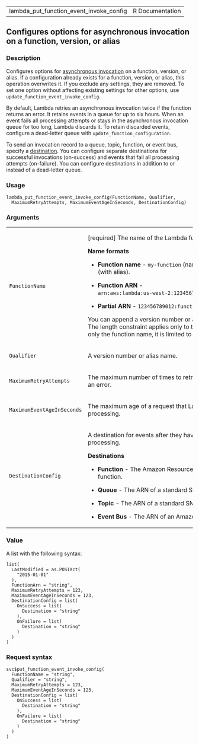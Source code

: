 <table style="width: 100%;">
<tbody>
<tr class="odd">
<td>lambda_put_function_event_invoke_config</td>
<td style="text-align: right;">R Documentation</td>
</tr>
</tbody>
</table>

## Configures options for asynchronous invocation on a function, version, or alias

### Description

Configures options for [asynchronous
invocation](https://docs.aws.amazon.com/lambda/latest/dg/invocation-async.html)
on a function, version, or alias. If a configuration already exists for
a function, version, or alias, this operation overwrites it. If you
exclude any settings, they are removed. To set one option without
affecting existing settings for other options, use
`update_function_event_invoke_config`.

By default, Lambda retries an asynchronous invocation twice if the
function returns an error. It retains events in a queue for up to six
hours. When an event fails all processing attempts or stays in the
asynchronous invocation queue for too long, Lambda discards it. To
retain discarded events, configure a dead-letter queue with
`update_function_configuration`.

To send an invocation record to a queue, topic, function, or event bus,
specify a
[destination](https://docs.aws.amazon.com/lambda/latest/dg/invocation-async.html#invocation-async-destinations).
You can configure separate destinations for successful invocations
(on-success) and events that fail all processing attempts (on-failure).
You can configure destinations in addition to or instead of a
dead-letter queue.

### Usage

    lambda_put_function_event_invoke_config(FunctionName, Qualifier,
      MaximumRetryAttempts, MaximumEventAgeInSeconds, DestinationConfig)

### Arguments

<table>
<colgroup>
<col style="width: 35%" />
<col style="width: 65%" />
</colgroup>
<tbody>
<tr class="odd">
<td><code
id="lambda_put_function_event_invoke_config_:_FunctionName">FunctionName</code></td>
<td><p>[required] The name of the Lambda function, version, or
alias.</p>
<p><strong>Name formats</strong></p>
<ul>
<li><p><strong>Function name</strong> - <code
style="white-space: pre;">⁠my-function⁠</code> (name-only), <code
style="white-space: pre;">⁠my-function:v1⁠</code> (with alias).</p></li>
<li><p><strong>Function ARN</strong> - <code
style="white-space: pre;">⁠arn:aws:lambda:us-west-2:123456789012:function:my-function⁠</code>.</p></li>
<li><p><strong>Partial ARN</strong> - <code
style="white-space: pre;">⁠123456789012:function:my-function⁠</code>.</p></li>
</ul>
<p>You can append a version number or alias to any of the formats. The
length constraint applies only to the full ARN. If you specify only the
function name, it is limited to 64 characters in length.</p></td>
</tr>
<tr class="even">
<td><code
id="lambda_put_function_event_invoke_config_:_Qualifier">Qualifier</code></td>
<td><p>A version number or alias name.</p></td>
</tr>
<tr class="odd">
<td><code
id="lambda_put_function_event_invoke_config_:_MaximumRetryAttempts">MaximumRetryAttempts</code></td>
<td><p>The maximum number of times to retry when the function returns an
error.</p></td>
</tr>
<tr class="even">
<td><code
id="lambda_put_function_event_invoke_config_:_MaximumEventAgeInSeconds">MaximumEventAgeInSeconds</code></td>
<td><p>The maximum age of a request that Lambda sends to a function for
processing.</p></td>
</tr>
<tr class="odd">
<td><code
id="lambda_put_function_event_invoke_config_:_DestinationConfig">DestinationConfig</code></td>
<td><p>A destination for events after they have been sent to a function
for processing.</p>
<p><strong>Destinations</strong></p>
<ul>
<li><p><strong>Function</strong> - The Amazon Resource Name (ARN) of a
Lambda function.</p></li>
<li><p><strong>Queue</strong> - The ARN of a standard SQS
queue.</p></li>
<li><p><strong>Topic</strong> - The ARN of a standard SNS
topic.</p></li>
<li><p><strong>Event Bus</strong> - The ARN of an Amazon EventBridge
event bus.</p></li>
</ul></td>
</tr>
</tbody>
</table>

### Value

A list with the following syntax:

    list(
      LastModified = as.POSIXct(
        "2015-01-01"
      ),
      FunctionArn = "string",
      MaximumRetryAttempts = 123,
      MaximumEventAgeInSeconds = 123,
      DestinationConfig = list(
        OnSuccess = list(
          Destination = "string"
        ),
        OnFailure = list(
          Destination = "string"
        )
      )
    )

### Request syntax

    svc$put_function_event_invoke_config(
      FunctionName = "string",
      Qualifier = "string",
      MaximumRetryAttempts = 123,
      MaximumEventAgeInSeconds = 123,
      DestinationConfig = list(
        OnSuccess = list(
          Destination = "string"
        ),
        OnFailure = list(
          Destination = "string"
        )
      )
    )

